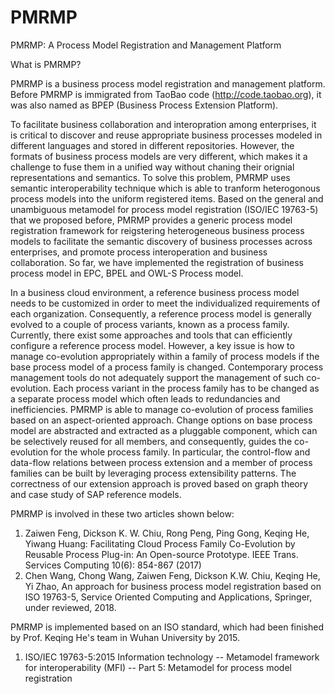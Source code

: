 # PMRMP
PMRMP: A Process Model Registration and Management Platform

What is PMRMP?

PMRMP is a business process model registration and management platform. Before PMRMP is immigrated from TaoBao code (http://code.taobao.org), it was also named as BPEP (Business Process Extension Platform).

To facilitate business collaboration and interopration among enterprises, it is critical to discover and reuse appropriate business processes modeled in different languages and stored in different repositories. However, the formats of business process models are very different, which makes it a challenge to fuse them in a unified way without chaning their orignial representations and semantics. To solve this problem, PMRMP uses semantic interoperability technique which is able to tranform heterogonous process models into the uniform registered items. Based on the general and unambiguous metamodel for process model registration (ISO/IEC 19763-5) that we proposed before, PMRMP provides a generic process model registration framework for reigstering heterogeneous business process models to facilitate the semantic discovery of business processes across enterprises, and promote process interoperation and business collaboration. So far, we have implemented the registration of business process model in EPC, BPEL and OWL-S Process model.

In a business cloud environment, a reference business process model needs to be customized in order to meet the individualized requirements of each organization. Consequently, a reference process model is generally evolved to a couple of process variants, known as a process family. Currently, there exist some approaches and tools that can efficiently configure a reference process model. However, a key issue is how to manage co-evolution appropriately within a family of process models if the base process model of a process family is changed. Contemporary process management tools do not adequately support the management of such co-evolution. Each process variant in the process family has to be changed as a separate process model which often leads to redundancies and inefficiencies. PMRMP is able to manage co-evolution of process families based on an aspect-oriented approach. Change options on base process model are abstracted and extracted as a pluggable component, which can be selectively reused for all members, and consequently, guides the co-evolution for the whole process family. In particular, the control-flow and data-flow relations between process extension and a member of process families can be built by leveraging process extensibility patterns. The correctness of our extension approach is proved based on graph theory and case study of SAP reference models.

PMRMP is involved in these two articles shown below:
1. Zaiwen Feng, Dickson K. W. Chiu, Rong Peng, Ping Gong, Keqing He, Yiwang Huang:
Facilitating Cloud Process Family Co-Evolution by Reusable Process Plug-in: An Open-source Prototype. IEEE Trans. Services Computing 10(6): 854-867 (2017)
2. Chen Wang, Chong Wang, Zaiwen Feng, Dickson K.W. Chiu, Keqing He, Yi Zhao, An approach for business process model
registration based on ISO 19763-5, Service Oriented Computing and Applications, Springer, under reviewed, 2018.

PMRMP is implemented based on an ISO standard, which had been finished by Prof. Keqing He's team in Wuhan University by 2015.
1. ISO/IEC 19763-5:2015 Information technology -- Metamodel framework for interoperability (MFI)	-- Part 5: Metamodel for process model registration



